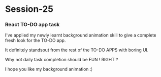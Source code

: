 # Session-25

### React TO-DO app task

I've applied my newly learnt background animation skill to give a complete fresh look for the TO-DO app.

It definitely standsout from the rest of the TO-DO APPS with boring UI.

Why not daily task completion should be FUN ! RIGHT ?

I hope you like my background animation :)
